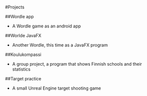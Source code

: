 #Projects


##Wordle app 

- A Wordle game as an android app

##Worlde JavaFX 

- Another Wordle, this time as a JavaFX program

##Koulukompassi 

- A group project, a program that shows Finnish schools and their statistics

##Target practice 

- A small Unreal Engine target shooting game
